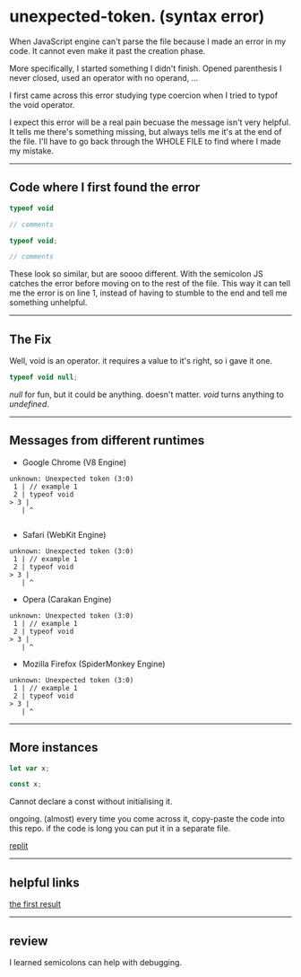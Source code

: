 # unexpected-token.  (syntax error)

When JavaScript engine can't parse the file because I made an error in my code.  It cannot even make it past the creation phase.  

More specifically, I started something I didn't finish.  Opened parenthesis I never closed, used an operator with no operand, ...

I first came across this error studying type coercion when I tried to typof the void operator.  

I expect this error will be a real pain becuase the message isn't very helpful.  It tells me there's something missing, but always tells me it's at the end of the file.
I'll have to go back through the WHOLE FILE to find where I made my mistake.

___

## Code where I first found the error

```js
typeof void

// comments
```

```js
typeof void;

// comments
```

These look so similar, but are soooo different.  With the semicolon JS catches the error before moving on to the rest of the file.
This way it can tell me the error is on line 1, instead of having to stumble to the end and tell me something unhelpful.

___

## The Fix

Well, void is an operator.  it requires a value to it's right, so i gave it one.

```js
typeof void null;
```

_null_ for fun, but it could be anything.  doesn't matter. _void_ turns anything to _undefined_.

___

## Messages from different runtimes

 * Google Chrome (V8 Engine)
 ```
unknown: Unexpected token (3:0)
  1 | // example 1
  2 | typeof void
> 3 | 
    | ^
    
  ```
 
 * Safari (WebKit Engine)
 ```
 unknown: Unexpected token (3:0)
  1 | // example 1
  2 | typeof void
> 3 | 
    | ^
 ```
  
 * Opera (Carakan Engine)
 ```
 unknown: Unexpected token (3:0)
  1 | // example 1
  2 | typeof void
> 3 | 
    | ^
 ```
 * Mozilla Firefox (SpiderMonkey Engine)
 ```
 unknown: Unexpected token (3:0)
  1 | // example 1
  2 | typeof void
> 3 | 
    | ^
 ```
___

## More instances
 
 ```js
 let var x;
 
 ```

 ```js
const x;
 
 ```
Cannot declare a const without initialising it.


ongoing.  (almost) every time you come across it, copy-paste the code into this repo. if the code is long you can put it in a separate file.

[replit](https://repl.it/@colevandersWands/unexpected-token)

___

## helpful links

[the first result](https://airbrake.io/blog/javascript-error-handling/unexpected-token)

___

## review

I learned semicolons can help with debugging.

